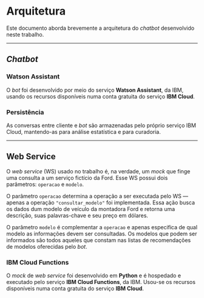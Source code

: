 # Arquitetura

Este documento aborda brevemente a arquitetura do _chatbot_ desenvolvido neste trabalho.

-----

## _Chatbot_

### Watson Assistant

O _bot_ foi desenvolvido por meio do serviço **Watson Assistant**, da IBM, usando os recursos disponíveis numa conta gratuita do serviço **IBM Cloud**.

### Persistência

As conversas entre cliente e _bot_ são armazenadas pelo próprio serviço IBM Cloud, mantendo-as para análise estatística e para curadoria.

-----

## Web Service

O _web service_ (WS) usado no trabalho é, na verdade, um _mock_ que finge uma consulta a um serviço fictício da Ford. Esse WS possui dois parâmetros: `operacao` e `modelo`.

O parâmetro `operacao` determina a operação a ser executada pelo WS — apenas a operação `"consultar_modelo"` foi implementada. Essa ação busca os dados dum modelo de veículo da montadora Ford e retorna uma descrição, suas palavras-chave e seu preço em dólares.

O parâmetro `modelo` é complementar a `operacao` e apenas especifica de qual modelo as informações devem ser consultadas. Os modelos que podem ser informados são todos aqueles que constam nas listas de recomendações de modelos oferecidas pelo _bot_.

### IBM Cloud Functions

O _mock_ de _web service_ foi desenvolvido em **Python** e é hospedado e executado pelo serviço **IBM Cloud Functions**, da IBM. Usou-se os recursos disponíveis numa conta gratuita do serviço **IBM Cloud**.

